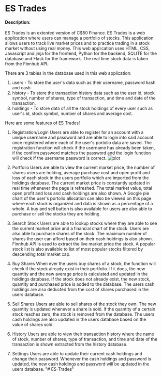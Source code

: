 # ES Trades

#### Description:
ES Trades is an extented version of C$50 Finance. ES Trades is a web application where users can manage a portfolio of stocks. This application allows users to track live market prices and to practice trading in a stock market without using real money. This web application uses HTML, CSS, Javascript and jinja for the frontend, Python for the backend, SQLITE for the database and Flask for the framework. The real time stock data is taken from the Finnhub API.

There are 3 tables in the database used in this web application:
1. users -  To store the user's data such as their username, password hash and cash.
2. history - To store the transaction history data such as the user id, stock symbol, number of shares, type of transaction, and time and date of the transaction.
3. holdings - To store data of all the stock holdings of every user such as user's id, stock symbol, number of shares and average cost.

Here are some features of ES Trades!
1. Registration/Login
Users are able to register for an account with a unique username and password and are able to login into said account once registered where each of the user's portolio data are saved. The registration function will check if the username has already been taken, if the confirm password matches the password and the login function will check if the username password is correct.
![plot](ES-Trades/images/register.png)

2. Portfolio
Users are able to view the current market price, the number of shares users are holding, average purchase cost and open profit and loss of each stock in the users portfolio which are imported from the holdings database. The current market price is constantly updated in real time whenever the page is refreshed. The total market value, total open profit and loss and cash holdings are also shown. A Google pie chart of the user's portolio allocation can also be viewed on this page where each stock is organized and data is shown as a percentage of a whole. A buy and sell button is also available for users are also able to purchase or sell the stocks they are holding.

3. Search Stock
Users are able to lookup stocks where they are able to see the current market price and a financial chart of the stock. Users are also able to purchase shares of the stock. The maximum number of shares the user can afford based on their cash holdings is also shown. Finnhub API is used to extract the live market price the stock. A popular stock list is also available to list of most popular stocks filtered by descending total market cap.

4. Buy Shares
When ever the users buy shares of a stock, the function will check if the stock already exist in their portfolio. If it does, the new quantity and the new average price is calculated and updated in the holdings database. If the stock does not already exist, the new stock, quantity and purchased price is added to the database. The users cash holdings are also deducted from the cost of shares purchased in the users database.

5. Sell Shares
Users are able to sell shares of the stock they own. The new quantity is updated whenever a share is sold. If the quantity of a certain stock reaches zero, the stock is removed from the database. The users cash holdings are also updated in the users database based on the value of shares sold.

6. History
Users are able to view their transaction history where the name of stock, number of shares, type of transaction, and time and date of the transaction is shown extracted from the history database.

7. Settings
Users are able to update their current cash holdings and change their password. Whenever the cash holdings and password is updated, the new cash holdings and password will be updated in the users database.
"# ES-Trades" 
